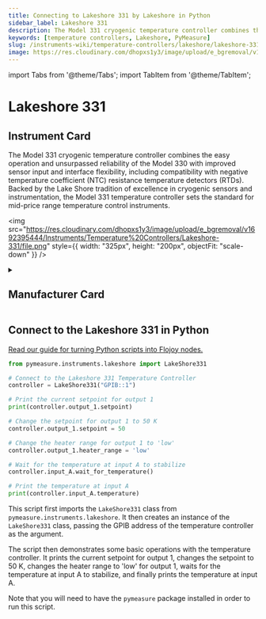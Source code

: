 ```yaml
---
title: Connecting to Lakeshore 331 by Lakeshore in Python
sidebar_label: Lakeshore 331
description: The Model 331 cryogenic temperature controller combines the easy operation and unsurpassed reliability of the Model 330 with improved sensor input and interface flexibility, including compatibility with negative temperature coefficient (NTC) resistance temperature detectors (RTDs). Backed by the Lake Shore tradition of excellence in cryogenic sensors and instrumentation, the Model 331 temperature controller sets the standard for mid-price range temperature control instruments.
keywords: [temperature controllers, Lakeshore, PyMeasure]
slug: /instruments-wiki/temperature-controllers/lakeshore/lakeshore-331
image: https://res.cloudinary.com/dhopxs1y3/image/upload/e_bgremoval/v1692395444/Instruments/Temperature%20Controllers/Lakeshore-331/file.png
---
```


import Tabs from '@theme/Tabs';
import TabItem from '@theme/TabItem';

# Lakeshore 331

## Instrument Card

<div className="flex">

<div>

The Model 331 cryogenic temperature controller combines the easy operation and unsurpassed reliability of the Model 330 with improved sensor input and interface flexibility, including compatibility with negative temperature coefficient (NTC) resistance temperature detectors (RTDs). Backed by the Lake Shore tradition of excellence in cryogenic sensors and instrumentation, the Model 331 temperature controller sets the standard for mid-price range temperature control instruments.

</div>

<img src="https://res.cloudinary.com/dhopxs1y3/image/upload/e_bgremoval/v1692395444/Instruments/Temperature%20Controllers/Lakeshore-331/file.png" style={{ width: "325px", height: "200px", objectFit: "scale-down" }} />

</div>

<details>
<summary><h2>Manufacturer Card</h2></summary>

<img src="https://res.cloudinary.com/dhopxs1y3/image/upload/e_bgremoval/v1692125966/Instruments/Vendor%20Logos/Lakeshore.png" style={{ width: "100%", height: "170px",objectFit: "scale-down" }} />

Supporting advanced scientific research, Lake Shore is a leading global innovator in measurement and control solutions. <a href="https://www.lakeshore.com/home">Website</a>.

<ul>
  <li>Headquarters: Westerville, Ohio, USA</li>
  <li>Yearly Revenue (millions, USD): 21.4</li>
</ul>
</details>

## Connect to the Lakeshore 331 in Python

[Read our guide for turning Python scripts into Flojoy nodes.](https://docs.flojoy.ai/custom-nodes/creating-custom-node/)
<Tabs>
<TabItem value="PyMeasure" label="PyMeasure">


```python
from pymeasure.instruments.lakeshore import LakeShore331

# Connect to the Lakeshore 331 Temperature Controller
controller = LakeShore331("GPIB::1")

# Print the current setpoint for output 1
print(controller.output_1.setpoint)

# Change the setpoint for output 1 to 50 K
controller.output_1.setpoint = 50

# Change the heater range for output 1 to 'low'
controller.output_1.heater_range = 'low'

# Wait for the temperature at input A to stabilize
controller.input_A.wait_for_temperature()

# Print the temperature at input A
print(controller.input_A.temperature)
```

This script first imports the `LakeShore331` class from `pymeasure.instruments.lakeshore`. It then creates an instance of the `LakeShore331` class, passing the GPIB address of the temperature controller as the argument.

The script then demonstrates some basic operations with the temperature controller. It prints the current setpoint for output 1, changes the setpoint to 50 K, changes the heater range to 'low' for output 1, waits for the temperature at input A to stabilize, and finally prints the temperature at input A.

Note that you will need to have the `pymeasure` package installed in order to run this script.

</TabItem>
</Tabs>